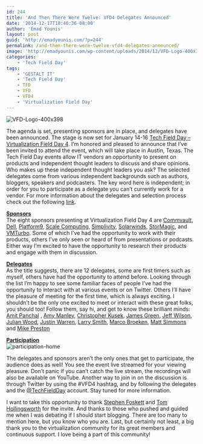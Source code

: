 ```yaml
---
id: 244
title: 'And Then There Were Twelve: VFD4 Delegates Announced'
date: '2014-12-17T10:40:36-08:00'
author: 'Emad Younis'
layout: post
guid: 'http://emadyounis.com/?p=244'
permalink: /and-then-there-were-twelve-vfd4-delegates-announced/
image: 'http://emadyounis.com/wp-content/uploads/2014/12/VFD-Logo-400x398.png'
categories:
    - 'Tech Field Day'
tags:
    - 'GESTALT IT'
    - 'Tech Field Day'
    - TFD
    - VFD
    - VFD4
    - 'Virtualization Field Day'
---
```


![VFD-Logo-400x398](https://emadyounis.com/assets/img/2014/12/VFD-Logo-400x398.png?resize=200%2C199)

The agenda is set, presenting sponsors are in place, and delegates have been announced. The stage is now set for January 14-16 [Tech Field Day – Virtualization Field Day 4](http://techfieldday.com/event/vfd4/). I’m honored and pleased to announce that I’ve been invited to attend the event, which will take place in Austin, Texas. The Tech Field Day events allow IT vendors an opportunity to present on products and independent thought leaders to discuss and share opinions. Who makes up these independent thought leaders you ask? The selected delegates come from various independent backgrounds such as authors, bloggers, speakers and podcasters. The key word here is independent; in order for you to participate as a delegate you can’t currently work for a vendor. For more information about the delegates and selection process check out the following [link](http://techfieldday.com/delegates/become-field-day-delegate/).

<span style="text-decoration: underline;">**Sponsors**</span>  
The eight sponsors presenting at Virtualization Field Day 4 are [Commvault](http://www.commvault.com/), [Dell](http://www.dell.com/), [Platform9](http://platform9.com/), [Scale Computing](http://www.scalecomputing.com/), [Simplivity](http://www.simplivity.com/), [Solarwinds](http://www.solarwinds.com/), [StorMagic](http://www.stormagic.com/), and [VMTurbo](http://vmturbo.com/). Some of which I’ve had the opportunity to work with their products, others I’ve only seen or heard of from presentations or podcasts. Either way I’m excited to have the opportunity to research their products and engage with them in discussion.

<span style="text-decoration: underline;">**Delegates**</span>  
As the title suggests, there are 12 delegates, some are first timers such as myself, others have had the opportunity to attend before. Looking through the list I’m happy to see some familiar faces of people I’ve had the opportunity to interact with at various events or on Twitter. Others I’ll have the pleasure of meeting for the first time, which is always exciting. I shouldn’t be the only one excited to meet or interact with these great folks, you should too! Follow them, say hi, and get to know these brilliant minds:  
[Amit Panchal](https://twitter.com/AmitPanchal76) , [Amy Manley](https://twitter.com/WyrdGirl), [Christopher Kusek](https://twitter.com/cxi), [James Green](https://twitter.com/JDGreen), [Jeff Wilson](https://twitter.com/Agnostic_Node1), [Julian Wood](https://twitter.com/Julian_Wood), [Justin Warren](https://twitter.com/JPWarren), [Larry Smith](https://twitter.com/MrLESmithJr), [Marco Broeken](https://twitter.com/MBroeken), [Matt Simmons](https://twitter.com/StandaloneSA) and [Mike Preston](https://twitter.com/MWPreston)

**<span style="text-decoration: underline;">Participation</span>**  
![participation-home](https://emadyounis.com/assets/img/2014/12/participation-home.jpg?resize=300%2C225)

The delegates and sponsors aren’t the only ones that get to participate, the audience does as well! You see the event live streamed for your viewing pleasure. Don’t panic if you can’t catch the live stream, the recordings will also be available on YouTube. Another way to join in on the discussion is through Twitter by using the #VFD4 hashtag, and by following the delegates and the [@TechFieldDay](https://twitter.com/TechFieldDay) account. Stay tuned for more information.

I want to take this opportunity to thank [Stephen Foskett](https://twitter.com/SFoskett) and [Tom Hollingsworth](https://twitter.com/NetworkingNerd) for the invite. And thanks to those who pushed and guided me when I was debating if I should start blogging. There are too many to mention here, but you know who you are. Last, but certainly not least, a big thank you to the virtualization community for its great members and continuous support. I love being a part of this community!
